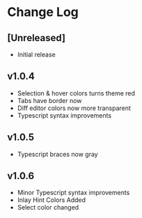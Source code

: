 # Change Log

## [Unreleased]

- Initial release

## v1.0.4

- Selection & hover colors turns theme red
- Tabs have border now
- Diff editor colors now more transparent
- Typescript syntax improvements

## v1.0.5
- Typescript braces now gray

## v1.0.6
- Minor Typescript syntax improvements
- Inlay Hint Colors Added
- Select color changed